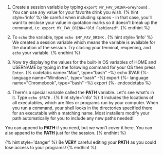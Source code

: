 1. Create a session variable by typing `export MY_FAV_DRINK=Greyhound` <i class="fa fa-share fa-rotate-180"></i>. You can use any value for your favorite drink you wish.
    {% hint style='info' %}
Be careful when including spaces - in that case, you'll want to enclose your value in quotation marks so it doesn't break up the command, i.e. `export MY_FAV_DRINK="Old Fashioned"`.
    {% endhint %}

1. To `echo` the variable, type `echo $MY_FAV_DRINK` <i class="fa fa-share fa-rotate-180"></i>.
   {% hint style='info' %}
We created a session variable which means the variable is available for the duration of the session. Try closing your terminal, reopening, and `echo` your variable.
   {% endhint %}

1. Now try displaying the values for the built-in OS variables of HOME and USERNAME by typing in the following command for your OS then press `Enter`.
  {% codetabs name="Mac", type="bash" -%} 
   echo $VAR
   {%- language name="Windows", type="bash" -%} 
   export
   {%- language name="Chromebook", type="bash" -%} 
   export
   {%- endcodetabs %}

1. There's a special variable called the **PATH** variable. Let's see what's in it. Type `echo $PATH` <i class="fa fa-share fa-rotate-180"></i>.
   {% hint style='info' %}
It includes the locations of all executables, which are files or programs run by your computer. When you run a command, your shell looks in the directories specified there for an executable with a matching name. Most installers modify your path automatically for you to include any new paths needed!

You can append to **PATH** if you need, but we won't cover it here. You can also append to the **PATH** just for the session.
   {% endhint %}

   {% hint style='danger' %}
Be **VERY** careful editing your **PATH** as you could lose access to your programs!
   {% endhint %}
